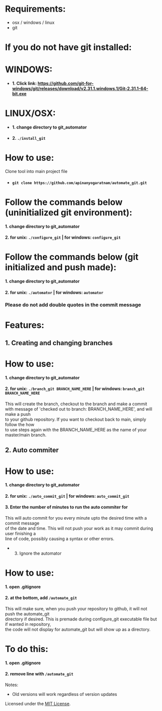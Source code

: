 # Requirements:
* osx / windows / linux
* git

# If you do not have git installed:
# WINDOWS: 
- #### 1. Click link: https://github.com/git-for-windows/git/releases/download/v2.31.1.windows.1/Git-2.31.1-64-bit.exe
# LINUX/OSX: 
- #### 1. change directory to git_automator
- #### 2. `./install_git`

# How to use:
Clone tool into main project file
* #### `git clone https://github.com/apinanyogaratnam/automate_git.git`

# Follow the commands below (uninitialized git environment):
#### 1. change directory to git_automator
#### 2. for unix: `./configure_git` | for windows: `configure_git`

# Follow the commands below (git initialized and push made): 
#### 1. change directory to git_automator
#### 2. for unix: `./automator` | for windows: `automator`

### Please do not add double quotes in the commit message

# Features:
## 1. Creating and changing branches
# How to use:
#### 1. change directory to git_automator
#### 2. for unix: `./branch_git BRANCH_NAME_HERE` | for windows: `branch_git BRANCH_NAME_HERE`
This will create the branch, checkout to the branch and make a commit <br />
with message of 'checked out to branch: BRANCH_NAME_HERE', and will make a push <br />
to your github repository. If you want to checkout back to main, simply follow the how <br />
to use steps again with the BRANCH_NAME_HERE as the name of your master/main branch. <br />

## 2. Auto commiter
# How to use:
#### 1. change directory to git_automator
#### 2. for unix: `./auto_commit_git` | for windows: `auto_commit_git`
#### 3. Enter the number of minutes to run the auto commiter for
This will auto commit for you every minute upto the desired time with a commit message <br />
of the date and time. This will not push your work as it may commit during user finishing a <br />
line of code, possibly causing a syntax or other errors. <br />

- 3. Ignore the automator
# How to use:
#### 1. open .gitignore
#### 2. at the bottom, add `/automate_git`
This will make sure, when you push your repository to github, it will not push the automate_git <br />
directory if desired. This is premade during configure_git executable file but if wanted in repository, <br />
the code will not display for automate_git but will show up as a directory. 
# To do this:
#### 1. open .gitignore
#### 2. remove line with `/automate_git`


Notes: <br />
- Old versions will work regardless of version updates


Licensed under the [MIT License](LICENSE).